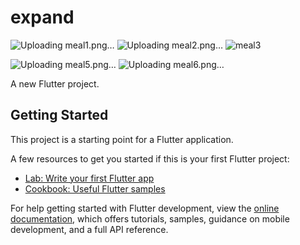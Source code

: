 # expand
![Uploading meal1.png…]()
![Uploading meal2.png…]()
![meal3](https://github.com/esraaehab333/expenses-app/assets/113993788/6be34ad6-f4de-49b7-bc94-9f10ff1af842)

![Uploading meal5.png…]()
![Uploading meal6.png…]()

A new Flutter project.

## Getting Started

This project is a starting point for a Flutter application.

A few resources to get you started if this is your first Flutter project:

- [Lab: Write your first Flutter app](https://docs.flutter.dev/get-started/codelab)
- [Cookbook: Useful Flutter samples](https://docs.flutter.dev/cookbook)

For help getting started with Flutter development, view the
[online documentation](https://docs.flutter.dev/), which offers tutorials,
samples, guidance on mobile development, and a full API reference.
